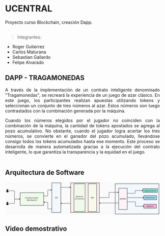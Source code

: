 # UCENTRAL
Proyecto curso Blockchain, creación Dapp.<br><br>
>Integrantes:<br> 
* Roger Gutierrez<br>
* Carlos Maturana<br>
* Sebastian Gallardo<br>
* Felipe Alvarado<br>

## DAPP - TRAGAMONEDAS
<div align='justify'>
A través de la implementación de un contrato inteligente denominado "Tragamonedas", se recreará la experiencia de un juego de azar clásico. En este juego, los participantes realizan apuestas utilizando tokens y seleccionan un conjunto de tres números al azar. Estos números son luego contrastados con la combinación generada por la máquina.

Cuando los números elegidos por el jugador no coinciden con la combinación de la máquina, la cantidad de tokens apostados se agrega al pozo acumulativo. No obstante, cuando el jugador logra acertar los tres números, se convierte en el ganador del pozo acumulado, llevándose consigo todos los tokens acumulados hasta ese momento. Este proceso se desarrolla de manera automatizada gracias a la ejecución del contrato inteligente, lo que garantiza la transparencia y la equidad en el juego.
<br><br>
</div>


## Arquitectura de Software

![image](https://github.com/itkore/tragamonedas/blob/main/diagrama_comunicacion.png)



## Video demostrativo

